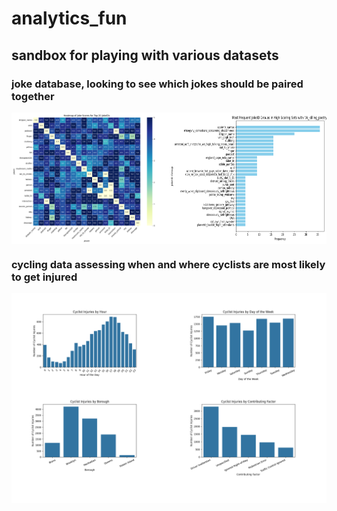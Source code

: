 # analytics_fun
## sandbox for playing with various datasets

### joke database, looking to see which jokes should be paired together

<div style="display: flex; justify-content: space-between;">
  <img src="jokes_heatmap_analysis_fixed.png" alt="more joke database analysis" style="width: 50%;"/>
  <img src="jokes_analysis_plot.png" alt="joke database analysis" style="width: 50%;"/>
</div>

### cycling data assessing when and where cyclists are most likely to get injured

<div style="display: flex; justify-content: space-between;">
  <img src="cyclist_accidents_analysis.png" alt="cycling" style="width: 100%;"/>
</div>

